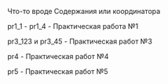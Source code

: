 Что-то вроде Содержания или координатора

pr1_1 - pr1_4 - Практическая работа №1

pr3_123 и pr3_45 - Практическая работ №3

pr4 - Практическая работ №4

pr5 - Практическая работ №5
